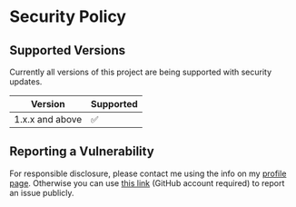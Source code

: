 # Security Policy

## Supported Versions

Currently all versions of this project are
being supported with security updates.

| Version         | Supported          |
| --------------- | ------------------ |
| 1.x.x and above | :white_check_mark: |

## Reporting a Vulnerability

For responsible disclosure, please contact me using the info on my [profile page](https://github.com/thomasleplus). Otherwise you can use [this link](https://github.com/thomasleplus/ethereum/issues/new?assignees=thomasleplus&labels=security&template=security_vulnerability.md&title=%5BVULN%5D) (GitHub account required) to report an issue publicly.
